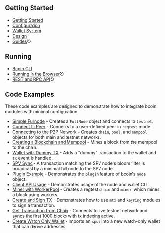 ## Getting Started
- [Getting Started](Beginner's-Guide.md)
- [Configuration](Configuration.md)
- [Wallet System](Wallet-System.md)
- [Design](Design.md)
- [Guides](https://bcoin.io/guides.html)⎋

## Running
- [Bcoin CLI](CLI.md)
- [Running in the Browser](https://bcoin.io/guides/browser.html)⎋
- [REST and RPC API](https://bcoin.io/api-docs/index.html#introduction)⎋

## Code Examples

These code examples are designed to demonstrate how to integrate bcoin modules
with minimal configuration.

- [Simple Fullnode](Examples/fullnode.js) - Creates a `FullNode` object and connects to `testnet`.
- [Connect to Peer](Examples/connect-to-peer.js) - Connects to a user-defined peer in `regtest` mode.
- [Connecting to the P2P Network](Examples/connect-to-the-p2p-network.js) - Creates `chain`, `pool`, and `mempool` objects for both main and testnet networks.
- [Creating a Blockchain and Mempool](Examples/create-a-blockchain-and-mempool.js) - Mines a block from the mempool to the chain.
- [Wallet with Dummy TX](Examples/wallet.js) - Adds a "dummy" transaction to the wallet and `tx` event is handled.
- [SPV Sync](Examples/spv-sync-wallet.js) - A transaction matching the SPV node's bloom filter is broadcast by a minimal full node to the SPV node.
- [Plugin Example](Examples/peers-plugin.js) - Demonstrates the `plugin` feature of bcoin's `node` object.
- [Client API Usage](Examples/client-api.js) - Demonstrates usage of the node and wallet CLI.
- [Miner with WorkerPool](Examples/miner-configs.js) - Creates a regtest `chain` and `miner`, which mines a block using workers.
- [Create and Sign TX](Examples/create-sign-tx.js) - Demonstrates how to use `mtx` and `keyring` modules to sign a transaction.
- [Get Transaction from Chain](Examples/get-tx-from-chain.js) - Connects to live testnet network and syncs the first 1000 blocks with tx indexing active.
- [Create Watch Only Wallet](Examples/watch-only-wallet.js) - Imports an `xpub` into a new watch-only wallet that can derive addresses.